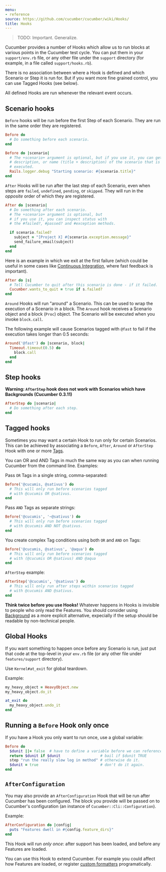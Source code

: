 ```yaml
---
menu:
- reference
source: https://github.com/cucumber/cucumber/wiki/Hooks/
title: Hooks
---
```


> TODO: Important. Generalize.

Cucumber provides a number of Hooks which allow us to run blocks at various points in the Cucumber test cycle. 
You can put them in your `support/env.rb` file, or any other file under the `support` directory 
(for example, in a file called `support/hooks.rb`). 

There is no association between where a Hook is defined and which Scenario or Step it is run for. 
But if you want more fine grained control, you can use Tagged Hooks (see below).

All defined Hooks are run whenever the relevant event occurs.

## Scenario hooks

`Before` hooks will be run before the first Step of each Scenario. 
They are run in the same order they are registered.

```ruby
Before do
  # Do something before each scenario.
end
```

```ruby
Before do |scenario|
  # The +scenario+ argument is optional, but if you use it, you can get the title,
  # description, or name (title + description) of the scenario that is about to be
  # executed.
  Rails.logger.debug "Starting scenario: #{scenario.title}"
end
```

`After` Hooks will be run after the last step of each Scenario, even when steps are `failed`, `undefined`, `pending`, or `skipped`. 
They will run in the *opposite* order of which they are registered.

```ruby
After do |scenario|
  # Do something after each scenario.
  # The +scenario+ argument is optional, but
  # if you use it, you can inspect status with
  # the #failed?, #passed? and #exception methods.

  if scenario.failed?
    subject = "[Project X] #{scenario.exception.message}"
    send_failure_email(subject)
  end
end
```

Here is an example in which we exit at the first failure (which could be useful in some cases like [Continuous Integration](/cucumber/continuous-integration/), where fast feedback is important).

```ruby
After do |s|
  # Tell Cucumber to quit after this scenario is done - if it failed.
  Cucumber.wants_to_quit = true if s.failed?
end
```

`Around` Hooks will run "around" a Scenario. This can be used to wrap the execution of a Scenario in a block. The `Around` hook receives a Scenario object and a block (`Proc`) object. The Scenario will be executed when you invoke `block.call`.

The following example will cause Scenarios tagged with `@fast` to fail if the execution takes longer than 0.5 seconds:

```ruby
Around('@fast') do |scenario, block|
  Timeout.timeout(0.5) do
    block.call
  end
end
```

## Step hooks

**Warning: `AfterStep` hook does not work with Scenarios which have Backgrounds (Cucumber 0.3.11)**

```ruby
AfterStep do |scenario|
  # Do something after each step.
end
```

## Tagged hooks

Sometimes you may want a certain Hook to run only for certain Scenarios. This can be achieved by associating a `Before`, `After`, `Around` or `AfterStep` Hook with one or more [Tags](/cucumber/tags/). 

You can OR and AND Tags in much the same way as you can when running Cucumber from the command line. Examples:

Pass `OR` Tags in a single string, comma-separated:

```ruby
Before('@cucumis, @sativus') do
  # This will only run before scenarios tagged
  # with @cucumis OR @sativus.
end
```

Pass `AND` Tags as separate strings:

```ruby
Before('@cucumis', '~@sativus') do
  # This will only run before scenarios tagged
  # with @cucumis AND NOT @sativus.
end
```

You create complex Tag conditions using both `OR` and `AND` on Tags:

```ruby
Before('@cucumis, @sativus', '@aqua') do
  # This will only run before scenarios tagged
  # with (@cucumis OR @sativus) AND @aqua
end
```

`AfterStep` example:

```ruby
AfterStep('@cucumis', '@sativus') do
  # This will only run after steps within scenarios tagged
  # with @cucumis AND @sativus.
end
```

**Think twice before you use Hooks!** 
Whatever happens in Hooks is invisible to people who only read the Features. 
You should consider using [Background](/gherkin/background/) as a more explicit 
alternative, expecially if the setup should be readable by non-technical people.

## Global Hooks

If you want something to happen once before any Scenario is run, just put that 
code at the top-level in your `env.rb` file (or any other file under 
`features/support` directory). 

Use `Kernel#at_exit` for global teardown. 

Example:

```ruby
my_heavy_object = HeavyObject.new
my_heavy_object.do_it

at_exit do
  my_heavy_object.undo_it
end
```

## Running a `Before` Hook only once

If you have a Hook you only want to run once, use a global variable:

```ruby
Before do
  $dunit ||= false  # have to define a variable before we can reference its value
  return $dunit if $dunit                  # bail if $dunit TRUE
  step "run the really slow log in method" # otherwise do it.
  $dunit = true                            # don't do it again.
end
```

## `AfterConfiguration`

You may also provide an `AfterConfiguration` Hook that will be run after Cucumber has been configured. The block you provide will be passed on to Cucumber's configuration (an instance of `Cucumber::Cli::Configuration`). 

Example:

```ruby
AfterConfiguration do |config|
  puts "Features dwell in #{config.feature_dirs}"
end
```

This Hook will run _only once_: after support has been loaded, and before any Features are loaded. 

You can use this Hook to extend Cucumber. For example you could affect how Features are loaded, or register [custom formatters](/implementations/ruby/custom-formatters/) programatically.
